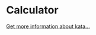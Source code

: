Calculator
=
[Get more information about kata...](https://www.codewars.com//kata//kata/5235c913397cbf2508000048)